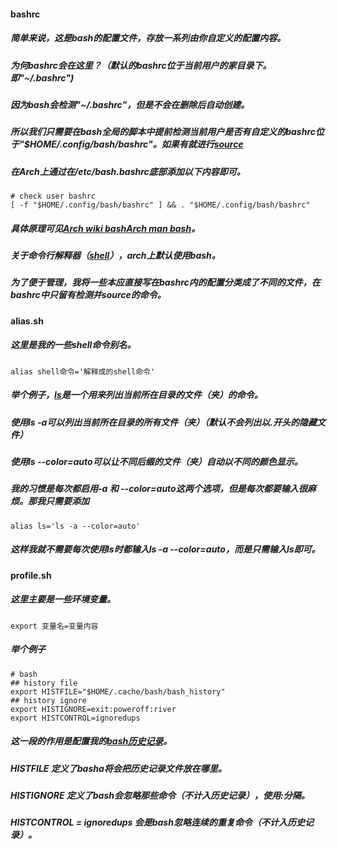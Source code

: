 #### bashrc
##### 简单来说，这是bash的配置文件，存放一系列由你自定义的配置内容。
##### 为何bashrc会在这里？（默认的bashrc位于当前用户的家目录下。即"~/.bashrc")
##### 因为bash会检测"~/.bashrc"，但是不会在删除后自动创建。
##### 所以我们只需要在bash全局的脚本中提前检测当前用户是否有自定义的bashrc位于"$HOME/.config/bash/bashrc"。如果有就进行[source](https://man.archlinux.org/man/extra/tcl/source.n.en)
##### 在Arch上通过在/etc/bash.bashrc底部添加以下内容即可。
```shell
# check user bashrc
[ -f "$HOME/.config/bash/bashrc" ] && . "$HOME/.config/bash/bashrc"
```
##### 具体原理可见[Arch wiki bash](https://wiki.archlinuxcn.org/wiki/Bash#%E9%85%8D%E7%BD%AE%E6%96%87%E4%BB%B6)[Arch man bash](https://man.archlinux.org/man/bash.1.en)。
##### 关于命令行解释器（[shell](https://wiki.archlinuxcn.org/wiki/%E5%91%BD%E4%BB%A4%E8%A1%8C%E8%A7%A3%E9%87%8A%E5%99%A8)），arch上默认使用bash。
##### 为了便于管理，我将一些本应直接写在bashrc内的配置分类成了不同的文件，在bashrc中只留有检测并source的命令。
#### alias.sh
##### 这里是我的一些shell命令别名。
```shell
alias shell命令='解释成的shell命令'
```
##### 举个例子，[ls](https://man.archlinux.org/man/ls.1.en)是一个用来列出当前所在目录的文件（夹）的命令。
##### 使用ls -a可以列出当前所在目录的所有文件（夹）（默认不会列出以.开头的隐藏文件）
##### 使用ls --color=auto可以让不同后缀的文件（夹）自动以不同的颜色显示。
##### 我的习惯是每次都启用-a 和 --color=auto这两个选项，但是每次都要输入很麻烦。那我只需要添加
```shell
alias ls='ls -a --color=auto'
```
##### 这样我就不需要每次使用ls时都输入ls -a --color=auto，而是只需输入ls即可。
#### profile.sh
##### 这里主要是一些环境变量。
```shell
export 变量名=变量内容
```
##### 举个例子
```shell
# bash
## history file
export HISTFILE="$HOME/.cache/bash/bash_history"
## history ignore
export HISTIGNORE=exit:poweroff:river
export HISTCONTROL=ignoredups
```
##### 这一段的作用是配置我的[bash历史记录](https://man.archlinux.org/man/bash.1.en#HISTCONTROL)。
##### HISTFILE 定义了basha将会把历史记录文件放在哪里。
##### HISTIGNORE 定义了bash会忽略那些命令（不计入历史记录），使用:分隔。
##### HISTCONTROL = ignoredups 会是bash忽略连续的重复命令（不计入历史记录）。